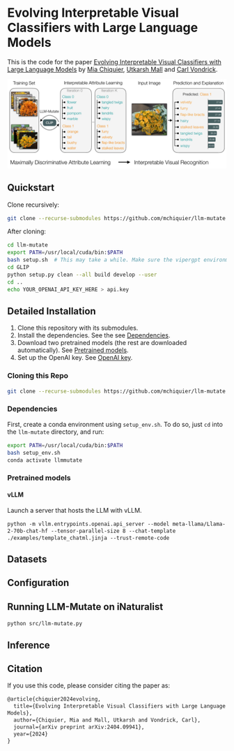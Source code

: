 # Evolving Interpretable Visual Classifiers with Large Language Models

This is the code for the paper [Evolving Interpretable Visual Classifiers with Large Language Models](https://llm-mutate.cs.columbia.edu/) by [Mia Chiquier](https://www.cs.columbia.edu/~mia.chiquier/), [Utkarsh Mall](https://www.cs.columbia.edu/~utkarshm/) and [Carl Vondrick](https://www.cs.columbia.edu/~vondrick/). 


![teaser](teaser.jpg "Teaser")

## Quickstart
Clone recursively:
```bash
git clone --recurse-submodules https://github.com/mchiquier/llm-mutate.git
```

After cloning:
```bash
cd llm-mutate
export PATH=/usr/local/cuda/bin:$PATH
bash setup.sh  # This may take a while. Make sure the vipergpt environment is active
cd GLIP
python setup.py clean --all build develop --user
cd ..
echo YOUR_OPENAI_API_KEY_HERE > api.key
```

## Detailed Installation
1. Clone this repository with its submodules.
2. Install the dependencies. See the see [Dependencies](#Dependencies).
3. Download two pretrained models (the rest are downloaded automatically). See [Pretrained models](#Pretrained-models).
4. Set up the OpenAI key. See [OpenAI key](#OpenAI-key).

### Cloning this Repo

```bash
git clone --recurse-submodules https://github.com/mchiquier/llm-mutate.git
```

### Dependencies

First, create a conda environment using `setup_env.sh`. 
To do so, just `cd` into the `llm-mutate` directory, and run:

```bash
export PATH=/usr/local/cuda/bin:$PATH
bash setup_env.sh
conda activate llmmutate
```

### Pretrained models


#### vLLM

Launch a server that hosts the LLM with vLLM.
```
python -m vllm.entrypoints.openai.api_server --model meta-llama/Llama-2-70b-chat-hf --tensor-parallel-size 8 --chat-template ./examples/template_chatml.jinja --trust-remote-code
```

## Datasets

## Configuration


## Running LLM-Mutate on iNaturalist

```
python src/llm-mutate.py
```

## Inference


## Citation

If you use this code, please consider citing the paper as:

```
@article{chiquier2024evolving,
  title={Evolving Interpretable Visual Classifiers with Large Language Models},
  author={Chiquier, Mia and Mall, Utkarsh and Vondrick, Carl},
  journal={arXiv preprint arXiv:2404.09941},
  year={2024}
}
```
